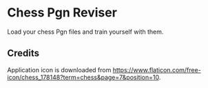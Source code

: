 # Chess Pgn Reviser

Load your chess Pgn files and train yourself with them.

## Credits

Application icon is downloaded from https://www.flaticon.com/free-icon/chess_178148?term=chess&page=7&position=10.